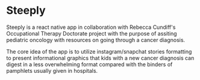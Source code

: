 # Steeply

 Steeply is a react native app in collaboration with Rebecca Cundiff's Occupational Therapy Doctorate project with the purpose of assiting pediatric oncology with resources on going through a cancer diagnosis. 

The core idea of the app is to utilize instagram/snapchat stories formatting to present informational graphics that kids with a new cancer diagnosis can digest in a less overwhelming format compared with the binders of pamphlets usually given in hospitals. 
